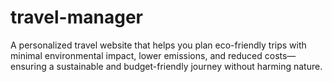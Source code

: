 # travel-manager
 A personalized travel website that helps you plan eco-friendly trips with minimal environmental impact, lower emissions, and reduced costs—ensuring a sustainable and budget-friendly journey without harming nature.
